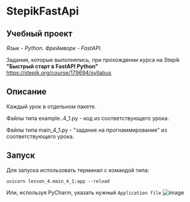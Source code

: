 # StepikFastApi
## Учебный проект
*Язык - Python. Фреймворк - FastAPI.*

Задания, которые выполнялись, при прохождении курса на Stepik **"Быстрый старт в FastAPI Python"** https://stepik.org/course/179694/syllabus

## Описание
Каждый урок в отдельном пакете.

Файлы типа example..4_1.py - код из соответствующего урока.

Файлы типа main_4_1.py - "задание на прогнаммирование" из соответствующего урока.


## Запуск
Для запуска использовать терминал с командой типа:
```
uvicorn lesson_4.main_4_1:app --reload
```

Или, используя PyCharm, указать нужный `Application file`
![image](https://github.com/GavrikGal/StepikFastApi/assets/5058576/2e47e730-d58f-4643-9d1c-8d9f3493947f)

